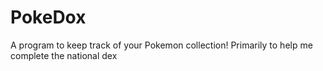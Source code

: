 # PokeDox
A program to keep track of your Pokemon collection! Primarily to help me complete the national dex
